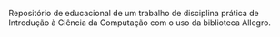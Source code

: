 Repositório de educacional de um trabalho de disciplina prática de Introdução à Ciência da Computação com o uso da biblioteca Allegro.
